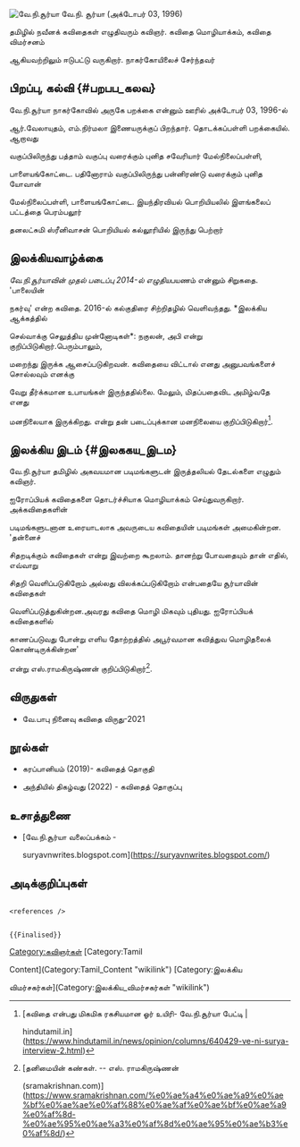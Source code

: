 ![வே.நி.சூர்யா](Ve.ni.jpg "வே.நி.சூர்யா") வே.நி. சூர்யா (அக்டோபர் 03, 1996)
தமிழில் நவீனக் கவிதைகள் எழுதிவரும் கவிஞர். கவிதை மொழியாக்கம், கவிதை விமர்சனம்
ஆகியவற்றிலும் ஈடுபட்டு வருகிறார். நாகர்கோயிலைச் சேர்ந்தவர்

## பிறப்பு, கல்வி {#பறபப_கலவ}

வே.நி.சூர்யா நாகர்கோவில் அருகே பறக்கை என்னும் ஊரில் அக்டோபர் 03, 1996-ல்
ஆர்.வேலாயுதம், எம்.நிர்மலா இணையருக்குப் பிறந்தார். தொடக்கப்பள்ளி பறக்கையில். ஆறாவது
வகுப்பிலிருந்து பத்தாம் வகுப்பு வரைக்கும் புனித சவேரியார் மேல்நிலைப்பள்ளி,
பாளையங்கோட்டை. பதினோராம் வகுப்பிலிருந்து பன்னிரண்டு வரைக்கும் புனித யோவான்
மேல்நிலைப்பள்ளி, பாளையங்கோட்டை. இயந்திரவியல் பொறியியலில் இளங்கலைப் பட்டத்தை பெரம்பலூர்
தனலட்சுமி ஸ்ரீனிவாசன் பொறியியல் கல்லூரியில் இருந்து பெற்றார்

## இலக்கியவாழ்க்கை

*வே.நி.சூர்யாவின் முதல் படைப்பு 2014-ல் எழுதிய*பயணம் என்னும் சிறுகதை. 'பாலையின்
நகர்வு' என்ற கவிதை. 2016-ல் கல்குதிரை சிற்றிதழில் வெளிவந்தது. *இலக்கிய ஆக்கத்தில்
செல்வாக்கு செலுத்திய முன்னோடிகள்*: நகுலன், அபி என்று குறிப்பிடுகிறார்.பெரும்பாலும்,
மறைந்து இருக்க ஆசைப்படுகிறவன். கவிதையை விட்டால் எனது அனுபவங்களைச் சொல்லவும் எனக்கு
வேறு தீர்க்கமான உபாயங்கள் இருந்ததில்லை. மேலும், மிதப்பதைவிட அமிழ்வதே எனது
மனநிலையாக இருக்கிறது. என்று தன் படைப்புக்கான மனநிலையை குறிப்பிடுகிறார்[^1].

## இலக்கிய இடம் {#இலககய_இடம}

வே.நி.சூர்யா தமிழில் அகவயமான படிமங்களுடன் இருத்தலியல் தேடல்களை எழுதும் கவிஞர்.
ஐரோப்பியக் கவிதைகளை தொடர்ச்சியாக மொழியாக்கம் செய்துவருகிறார். அக்கவிதைகளின்
படிமங்களுடனான உரையாடலாக அவருடைய கவிதையின் படிமங்கள் அமைகின்றன. 'தன்னைச்
சிதறடிக்கும் கவிதைகள் என்று இவற்றை கூறலாம். தானற்று போவதையும் தான் எதில், எவ்வாறு
சிதறி வெளிப்படுகிறோம் அல்லது விலக்கப்படுகிறோம் என்பதையே சூர்யாவின் கவிதைகள்
வெளிப்படுத்துகின்றன.அவரது கவிதை மொழி மிகவும் புதியது. ஐரோப்பியக் கவிதைகளில்
காணப்படுவது போன்று எளிய தோற்றத்தில் அபூர்வமான கவித்துவ மொழிதலைக் கொண்டிருக்கின்றன'
என்று எஸ்.ராமகிருஷ்ணன் குறிப்பிடுகிறார்[^2].

## விருதுகள்

-   வே.பாபு நினைவு கவிதை விருது-2021

## நூல்கள்

-   கரப்பானியம் (2019)- கவிதைத் தொகுதி
-   அந்தியில் திகழ்வது (2022) - கவிதைத் தொகுப்பு

## உசாத்துணை

-   [வே.நி.சூர்யா வலைப்பக்கம் -
    suryavnwrites.blogspot.com](https://suryavnwrites.blogspot.com/)

## அடிக்குறிப்புகள்

```{=html}
<references />
```
```{=mediawiki}
{{Finalised}}
```
[Category:கவிஞர்கள்](Category:கவிஞர்கள் "wikilink") [Category:Tamil
Content](Category:Tamil_Content "wikilink") [Category:இலக்கிய
விமர்சகர்கள்](Category:இலக்கிய_விமர்சகர்கள் "wikilink")

[^1]: [கவிதை என்பது மிகமிக ரகசியமான ஓர் உயிரி- வே.நி.சூர்யா பேட்டி \|
    hindutamil.in](https://www.hindutamil.in/news/opinion/columns/640429-ve-ni-surya-interview-2.html)

[^2]: [தனிமையின் கண்கள். -- எஸ். ராமகிருஷ்ணன்
    (sramakrishnan.com)](https://www.sramakrishnan.com/%e0%ae%a4%e0%ae%a9%e0%ae%bf%e0%ae%ae%e0%af%88%e0%ae%af%e0%ae%bf%e0%ae%a9%e0%af%8d-%e0%ae%95%e0%ae%a3%e0%af%8d%e0%ae%95%e0%ae%b3%e0%af%8d/)
